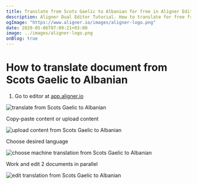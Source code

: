 ```yaml
---
title: Translate from Scots Gaelic to Albanian for free in Aligner Editor
description: Aligner Dual Editor Tutorial. How to translate for free from Scots Gaelic to Albanian. Aligner is multilingual document management platform. 
ogImage: "https://www.aligner.io/images/aligner-logo.png"
date: 2020-05-06T07:09:21+03:00
image: ../images/aligner-logo.png
onBlog: true
---
```


# How to translate document from Scots Gaelic to Albanian

1. Go to editor at [app.aligner.io](https://app.aligner.io "Aligner App web page")

![translate from Scots Gaelic to Albanian](../aligner-blank-editor.png "translate from Scots Gaelic to Albanian")

Copy-paste content or upload content

![upload content from Scots Gaelic to Albanian](../aligner-uploaded-document.png "upload content from Scots Gaelic to Albanian")

Choose desired language

![choose machine translation from Scots Gaelic to Albanian](../aligner-language-dropdown.png "choose machine translation from Scots Gaelic to Albanian")

Work and edit 2 documents in parallel

![edit translation from Scots Gaelic to Albanian](../aligner-double-sitded-editor.png "edit translation from Scots Gaelic to Albanian")

